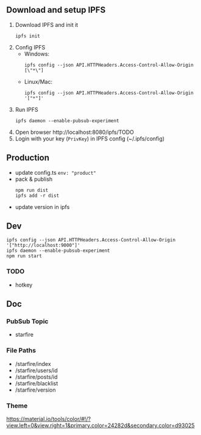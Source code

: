 ## Download and setup IPFS

1. Download IPFS and init it 
   ```
   ipfs init
   ```
2. Config IPFS 
   * Windows: 
     ```
     ipfs config --json API.HTTPHeaders.Access-Control-Allow-Origin  [\"*\"]
     ```
   * Linux/Mac: 
     ```
     ipfs config --json API.HTTPHeaders.Access-Control-Allow-Origin  '["*"]'
     ```
3. Run IPFS
   ```
   ipfs daemon --enable-pubsub-experiment
   ```
4. Open browser http://localhost:8080/ipfs/TODO
5. Login with your key (`PrivKey`) in IPFS config (~/.ipfs/config)

## Production

* update config.ts `env: "product"`
* pack & publish
  ```
  npm run dist
  ipfs add -r dist
  ```
* update version in ipfs

## Dev

```
ipfs config --json API.HTTPHeaders.Access-Control-Allow-Origin  '["http://localhost:9000"]'
ipfs daemon --enable-pubsub-experiment
npm run start
```

### TODO

* hotkey

## Doc

### PubSub Topic

* starfire

### File Paths

* /starfire/index
* /starfire/users/id
* /starfire/posts/id
* /starfire/blacklist
* /starfire/version

### Theme

https://material.io/tools/color/#!/?view.left=0&view.right=1&primary.color=24282d&secondary.color=d93025


